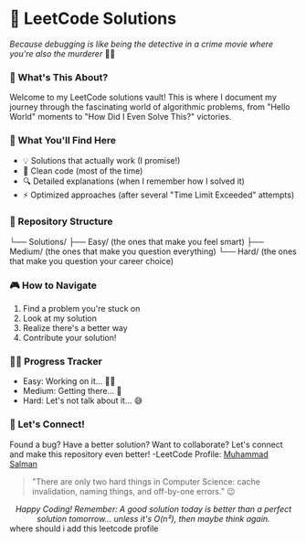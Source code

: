 
  # 🚀 LeetCode Solutions
  _Because debugging is like being the detective in a crime movie where you're also the murderer_ 🕵️‍♂️
</div>

### 🎯 What's This About?
Welcome to my LeetCode solutions vault! This is where I document my journey through the fascinating world of algorithmic problems, from "Hello World" moments to "How Did I Even Solve This?" victories.

### 🎪 What You'll Find Here
- 💡 Solutions that actually work (I promise!)
- 📝 Clean code (most of the time)
- 🔍 Detailed explanations (when I remember how I solved it)
- ⚡ Optimized approaches (after several "Time Limit Exceeded" attempts)

### 🌟 Repository Structure
 └── Solutions/
    ├── Easy/ (the ones that make you feel smart)
    ├── Medium/ (the ones that make you question everything)
    └── Hard/ (the ones that make you question your career choice)

### 🎮 How to Navigate
1. Find a problem you're stuck on
2. Look at my solution
3. Realize there's a better way
4. Contribute your solution!

### 🏃‍♂️ Progress Tracker
- Easy: Working on it... 🏋️‍♂️
- Medium: Getting there... 💪
- Hard: Let's not talk about it... 😅

### 🤝 Let's Connect!
Found a bug? Have a better solution? Want to collaborate? Let's connect and make this repository even better!
  -LeetCode Profile: [Muhammad Salman](https://leetcode.com/u/MuhammadSalmans/)
> "There are only two hard things in Computer Science: cache invalidation, naming things, and off-by-one errors." 😉

<div align="center">
  <i>Happy Coding! Remember: A good solution today is better than a perfect solution tomorrow... unless it's O(n²), then maybe think again.</i>
</div> where should i add this leetcode profile 
